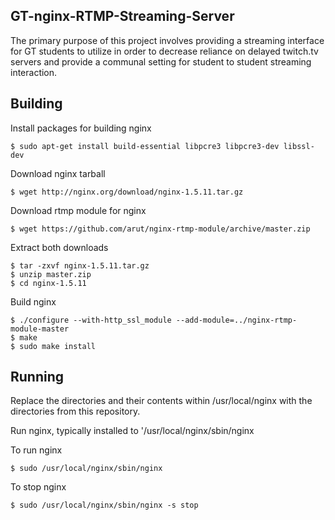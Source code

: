 GT-nginx-RTMP-Streaming-Server
-----------------------------
The primary purpose of this project involves providing a streaming interface for GT students to utilize in order to
decrease reliance on delayed twitch.tv servers and provide a communal setting for student to student streaming interaction.  

Building
---------
Install packages for building nginx  
<pre><code>$ sudo apt-get install build-essential libpcre3 libpcre3-dev libssl-dev</code></pre>  

Download nginx tarball  
<pre><code>$ wget http://nginx.org/download/nginx-1.5.11.tar.gz</code></pre>  

Download rtmp module for nginx  
<pre><code>$ wget https://github.com/arut/nginx-rtmp-module/archive/master.zip</code></pre>  

Extract both downloads  
<pre><code>$ tar -zxvf nginx-1.5.11.tar.gz  
$ unzip master.zip  
$ cd nginx-1.5.11</code></pre>  

Build nginx
<pre><code>$ ./configure --with-http_ssl_module --add-module=../nginx-rtmp-module-master  
$ make  
$ sudo make install</code></pre>  

Running
-------
Replace the directories and their contents within /usr/local/nginx with the directories from this repository.  

Run nginx, typically installed to '/usr/local/nginx/sbin/nginx

To run nginx  
<pre><code>$ sudo /usr/local/nginx/sbin/nginx</code></pre>  

To stop nginx  
<pre><code>$ sudo /usr/local/nginx/sbin/nginx -s stop</code></pre>   
